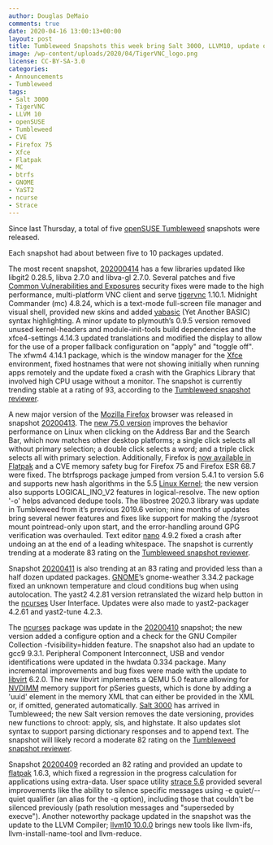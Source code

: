 ```yaml
---
author: Douglas DeMaio 
comments: true
date: 2020-04-16 13:00:13+00:00
layout: post
title: Tumbleweed Snapshots this week bring Salt 3000, LLVM10, update of TigerVNC
image: /wp-content/uploads/2020/04/TigerVNC_logo.png
license: CC-BY-SA-3.0
categories:
- Announcements
- Tumbleweed 
tags:
- Salt 3000 
- TigerVNC
- LLVM 10
- openSUSE
- Tumbleweed
- CVE
- Firefox 75
- Xfce
- Flatpak
- MC
- btrfs
- GNOME
- YaST2
- ncurse
- Strace
---
```

Since last Thursday, a total of five [openSUSE Tumbleweed](https://software.opensuse.org/distributions/tumbleweed) snapshots were released.

Each snapshot had about  between five to 10 packages updated.

The most recent snapshot, [202000414](https://lists.opensuse.org/opensuse-factory/2020-04/msg00274.html) has a few libraries updated like libgit2 0.28.5, libva 2.7.0 and libva-gl 2.7.0. Several patches and five [Common Vulnerabilities and Exposures](https://en.wikipedia.org/wiki/Common_Vulnerabilities_and_Exposures) security fixes were made to the  high performance, multi-platform VNC client and serve [tigervnc](https://github.com/TigerVNC) 1.10.1. Midnight Commander (mc) 4.8.24, which is a text-mode full-screen file manager and visual shell, provided new skins and added [yabasic](https://en.wikipedia.org/wiki/Yabasic) (Yet Another BASIC) syntax highlighting. A minor update to plymouth’s 0.9.5 version removed unused kernel-headers and module-init-tools build dependencies and the xfce4-settings 4.14.3 updated translations and modified the display to allow for the use of a proper fallback configuration on "apply" and "toggle off". The xfwm4 4.14.1 package, which is the window manager for the [Xfce](https://www.xfce.org/) environment, fixed hostnames that were not showing initially when running apps remotely and the update fixed a crash with the Graphics Library that involved high CPU usage without a monitor. The snapshot is currently trending stable at a rating of 93, according to the [Tumbleweed snapshot reviewer](https://review.tumbleweed.boombatower.com/).

A new major version of the [Mozilla Firefox](https://www.mozilla.org/en-US/firefox/new/) browser was released in snapshot [20200413](https://lists.opensuse.org/opensuse-factory/2020-04/msg00258.html). The [new 75.0 version](https://www.mozilla.org/en-US/firefox/75.0/releasenotes/) improves the behavior performance on Linux when clicking on the Address Bar and the Search Bar, which now matches other desktop platforms; a single click selects all without primary selection; a double click selects a word; and a triple click selects all with primary selection. Additionally, Firefox is [now available in Flatpak](https://flathub.org/apps/details/org.mozilla.firefox) and a CVE memory safety bug for Firefox 75 and Firefox ESR 68.7 were fixed. The btrfsprogs package jumped from version 5.4.1 to version 5.6 and supports new hash algorithms in the 5.5 [Linux Kernel](https://www.kernel.org/); the new version also supports LOGICAL_INO_V2 features in logical-resolve. The new option '-o' helps advanced dedupe tools. The libostree 2020.3 library was update in Tumbleweed from it’s previous 2019.6 verion; nine months of updates bring several newer features and fixes like support for making the /sysroot mount pointread-only upon start, and the error-handling around GPG verification was overhauled. Text editor [nano](https://www.nano-editor.org/) 4.9.2 fixed a crash after undoing an <Enter> at the end of a leading whitespace. The snapshot is currently trending at a moderate 83 rating on the [Tumbleweed snapshot reviewer](https://review.tumbleweed.boombatower.com/).

Snapshot [20200411](https://lists.opensuse.org/opensuse-factory/2020-04/msg00217.html) is also trending at an 83 rating and provided less than a half dozen updated packages. [GNOME](https://www.gnome.org/)’s gnome-weather 3.34.2 package fixed an unknown temperature and cloud conditions bug when using autolocation. The yast2 4.2.81 version retranslated the wizard help button in the [ncurses](https://en.wikipedia.org/wiki/Ncurses) User Interface. Updates were also made to yast2-packager 4.2.61 and yast2-tune 4.2.3.

The [ncurses](https://en.wikipedia.org/wiki/Ncurses) package was update in the [20200410](https://lists.opensuse.org/opensuse-factory/2020-04/msg00213.html) snapshot; the new version added a configure option and a check for the GNU Compiler Collection -fvisibility=hidden feature. The snapshot also had an update to gcc9 9.3.1. Peripheral Component Interconnect, USB and vendor identifications were updated in the hwdata 0.334 package. Many incremental improvements and bug fixes were made with the update to [libvirt](https://libvirt.org) 6.2.0. The new libvirt implements a QEMU 5.0 feature allowing for [NVDIMM](https://en.wikipedia.org/wiki/NVDIMM) memory support for pSeries guests, which is done by adding a 'uuid' element in the memory XML that can either be provided in the XML or, if omitted, generated automatically. [Salt 3000](https://docs.saltstack.com/en/latest/topics/releases/3000.html) has arrived in Tumbleweed; the new Salt version removes the date versioning, provides new functions to chroot: apply, sls, and highstate. It also updates slot syntax to support parsing dictionary responses and to append text. The snapshot will likely record a moderate 82 rating on the [Tumbleweed snapshot reviewer](https://review.tumbleweed.boombatower.com/).

Snapshot [20200409](https://lists.opensuse.org/opensuse-factory/2020-04/msg00211.html) recorded an 82 rating and provided an update to [flatpak](https://flatpak.org/) 1.6.3, which fixed a regression in the progress calculation for applications using extra-data. User space utility [strace 5.6](https://github.com/strace/strace/releases) provided several improvements like the ability to silence specific messages using -e quiet/--quiet qualifier (an alias for the -q option), including those that couldn't be silenced previously (path resolution messages and "superseded by execve"). Another noteworthy package updated in the snapshot was the update to the LLVM Compiler; [llvm10 10.0.0](https://releases.llvm.org/10.0.0/docs/ReleaseNotes.html) brings new tools like llvm-ifs, llvm-install-name-tool and llvm-reduce.
